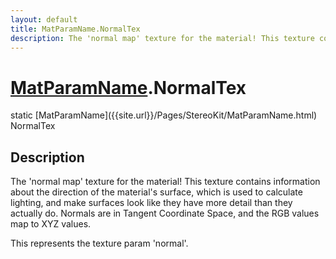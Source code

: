 ```yaml
---
layout: default
title: MatParamName.NormalTex
description: The 'normal map' texture for the material! This texture contains information about the direction of the material's surface, which is used to calculate lighting, and make surfaces look like they have more detail than they actually do. Normals are in Tangent Coordinate Space, and the RGB values map to XYZ values.  This represents the texture param 'normal'.
---
```

# [MatParamName]({{site.url}}/Pages/StereoKit/MatParamName.html).NormalTex

<div class='signature' markdown='1'>
static [MatParamName]({{site.url}}/Pages/StereoKit/MatParamName.html) NormalTex
</div>

## Description
The 'normal map' texture for the material! This texture
contains information about the direction of the material's
surface, which is used to calculate lighting, and make surfaces
look like they have more detail than they actually do. Normals
are in Tangent Coordinate Space, and the RGB values map to XYZ
values.

This represents the texture param 'normal'.

